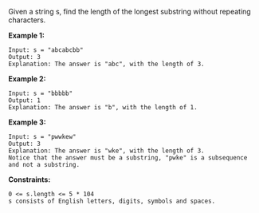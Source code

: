 Given a string s, find the length of the longest substring without repeating characters.

**Example 1:**
```
Input: s = "abcabcbb"
Output: 3
Explanation: The answer is "abc", with the length of 3.
```

**Example 2:**
```
Input: s = "bbbbb"
Output: 1
Explanation: The answer is "b", with the length of 1.
```

**Example 3:**
```
Input: s = "pwwkew"
Output: 3
Explanation: The answer is "wke", with the length of 3.
Notice that the answer must be a substring, "pwke" is a subsequence and not a substring.
```


**Constraints:**

    0 <= s.length <= 5 * 104
    s consists of English letters, digits, symbols and spaces.
